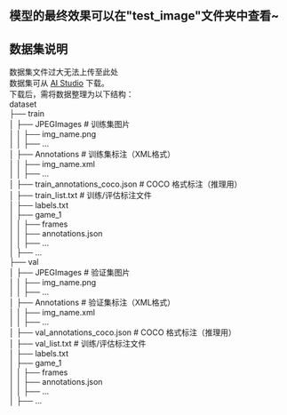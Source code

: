 ## 模型的最终效果可以在"test_image"文件夹中查看~  
## 数据集说明  
数据集文件过大无法上传至此处  
数据集可从 [AI Studio](https://aistudio.baidu.com/datasetdetail/32113) 下载。  
下载后，需将数据整理为以下结构：  
dataset  
├── train  
│ ├── JPEGImages # 训练集图片  
│ │ ├── img_name.png  
│ │ ├── ...  
│ ├── Annotations # 训练集标注（XML格式）  
│ │ ├── img_name.xml  
│ │ ├── ...  
│ ├── train_annotations_coco.json # COCO 格式标注（推理用）  
│ ├── train_list.txt # 训练/评估标注文件  
│ ├── labels.txt  
│ ├── game_1  
│ │ ├── frames  
│ │ ├── annotations.json  
│ │ ├── ...  
│ ├── ...  
├── val  
│ ├── JPEGImages # 验证集图片  
│ │ ├── img_name.png  
│ │ ├── ...  
│ ├── Annotations # 验证集标注（XML格式）  
│ │ ├── img_name.xml  
│ │ ├── ...  
│ ├── val_annotations_coco.json # COCO 格式标注（推理用）  
│ ├── val_list.txt # 训练/评估标注文件  
│ ├── labels.txt  
│ ├── game_1  
│ │ ├── frames  
│ │ ├── annotations.json  
│ │ ├── ...  
│ ├── ...  
